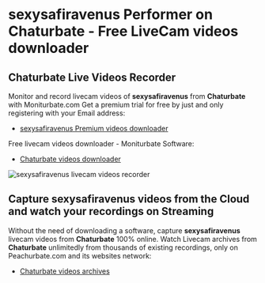 # sexysafiravenus Performer on Chaturbate - Free LiveCam videos downloader

## Chaturbate Live Videos Recorder

Monitor and record livecam videos of **sexysafiravenus** from **Chaturbate** with Moniturbate.com
Get a premium trial for free by just and only registering with your Email address:
* [sexysafiravenus Premium videos downloader](https://moniturbate.com/request-demo-licence-key.html)

Free livecam videos downloader - Moniturbate Software:
* [Chaturbate videos downloader](https://moniturbate.com/moniturbate-download-software.html)

![sexysafiravenus livecam videos recorder](https://peachurnet.com/templates/moniturbate-software.png)


## Capture sexysafiravenus videos from the Cloud and watch your recordings on Streaming

Without the need of downloading a software, capture **sexysafiravenus** livecam videos from **Chaturbate** 100% online.
Watch Livecam archives from **Chaturbate** unlimitedly from thousands of existing recordings, only on Peachurbate.com and its websites network:
* [Chaturbate videos archives](https://peachurnet.com/)